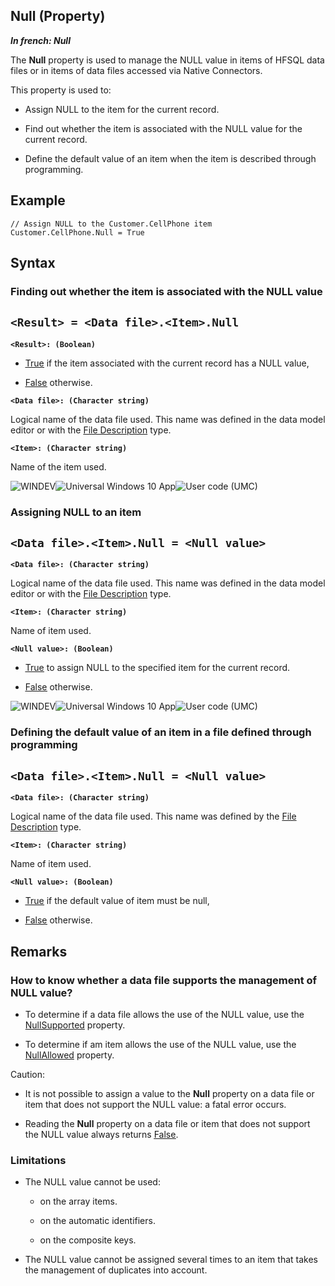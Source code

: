 


## Null (Property)

***In french: Null***
	



<a name="XUse"></a>
<a name="Use"></a>
<a name="description"></a>
The **Null** property is used to manage the NULL value in items of HFSQL data files or in items of data files accessed via Native Connectors.

This property is used to:

- Assign NULL to the item for the current record.

- Find out whether the item is associated with the NULL value for the current record.

- Define the default value of an item when the item is described through programming.









<a name="Example1"></a>
<a name="sample_code"></a>

## Example


```wl
// Assign NULL to the Customer.CellPhone item
Customer.CellPhone.Null = True
```

<a name="XSYNTAX"></a>
<a name="SYNTAX1"></a>

## Syntax

### Finding out whether the item is associated with the NULL value

`<Result> = <Data file>.<Item>.Null`
---

**`<Result>: (Boolean)`**



- <u><u><u><u>True</u></u></u></u> if the item associated with the current record has a NULL value,

- <u><u><u><u>False</u></u></u></u> otherwise.




**`<Data file>: (Character string)`**

Logical name of the data file used. This name was defined in the data model editor or with the [File Description](../WDLang4/1514065.md) type.

**`<Item>: (Character string)`**

Name of the item used.  


<a name="SYNTAX2"></a>
![WINDEV](https://doc.pcsoft.fr/ext/images/us/WD.png)![Universal Windows 10 App](https://doc.pcsoft.fr/ext/images/us/UNIVERSALAPP.png)![User code (UMC)](https://doc.pcsoft.fr/ext/images/us/MCU.png) 
### Assigning NULL to an item

`<Data file>.<Item>.Null = <Null value>`
---

**`<Data file>: (Character string)`**

Logical name of the data file used. This name was defined in the data model editor or with the [File Description](../WDLang4/1514065.md) type.

**`<Item>: (Character string)`**

Name of item used.

**`<Null value>: (Boolean)`**



- <u><u><u><u>True</u></u></u></u> to assign NULL to the specified item for the current record.  

- <u><u><u><u>False</u></u></u></u> otherwise.





<a name="SYNTAX3"></a>
![WINDEV](https://doc.pcsoft.fr/ext/images/us/WD.png)![Universal Windows 10 App](https://doc.pcsoft.fr/ext/images/us/UNIVERSALAPP.png)![User code (UMC)](https://doc.pcsoft.fr/ext/images/us/MCU.png) 
### Defining the default value of an item in a file defined through programming

`<Data file>.<Item>.Null = <Null value>`
---

**`<Data file>: (Character string)`**

Logical name of the data file used. This name was defined by the [File Description](../WDLang4/1514065.md) type.

**`<Item>: (Character string)`**

Name of item used.

**`<Null value>: (Boolean)`**



- <u><u><u><u>True</u></u></u></u> if the default value of item must be null,

- <u><u><u><u>False</u></u></u></u> otherwise.  






<a name="NOTE0"></a>
<a name="NOTE0_1"></a>

## Remarks


### How to know whether a data file supports the management of NULL value? 
<a name="how_know_whether_data_file_supports_the_management_null_value_ELTPARAGRAPHE000119"></a>

- To determine if a data file allows the use of the NULL value, use the [NullSupported](../Proprietes/2512061.md) property.

- To determine if am item allows the use of the NULL value, use the [NullAllowed](../Proprietes/1000019492.md) property. 


Caution:

- It is not possible to assign a value to the **Null** property on a data file or item that does not support the NULL value: a fatal error occurs.

- Reading the **Null** property on a data file or item that does not support the NULL value always returns <u><u><u><u>False</u></u></u></u>.



<a name="NOTE0_2"></a>


### Limitations
<a name="limitations_ELTPARAGRAPHE000148"></a>

- The NULL value cannot be used:

	- on the array items.

	- on the automatic identifiers.

	- on the composite keys.




- The NULL value cannot be assigned several times to an item that takes the management of duplicates into account. 





